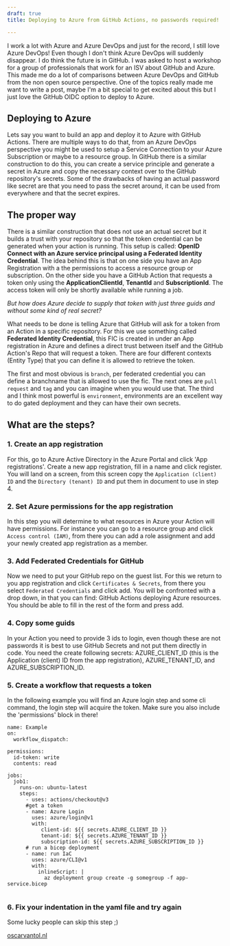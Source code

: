 ```yaml
---
draft: true
title: Deploying to Azure from GitHub Actions, no passwords required!

---
```


I work a lot with Azure and Azure DevOps and just for the record, I still love Azure DevOps! Even though I don't think Azure DevOps will suddenly disappear. I do think the future is in GitHub. I was asked to host a workshop for a group of professionals that work for an ISV about GitHub and Azure. This made me do a lot of comparisons between Azure DevOps and GitHub from the non open source perspective. One of the topics really made me want to write a post, maybe I'm a bit special to get excited about this but I just love the GitHub OIDC option to deploy to Azure.

## Deploying to Azure

Lets say you want to build an app and deploy it to Azure with GitHub Actions. There are multiple ways to do that, from an Azure DevOps perspective you might be used to setup a Service Connection to your Azure Subscription or maybe to a resource group. In GitHub there is a similar construction to do this, you can create a service principle and generate a secret in Azure and copy the necessary context over to the GitHub repository's secrets. Some of the drawbacks of having an actual password like secret are that you need to pass the secret around, it can be used from everywhere and that the secret expires.

## The proper way

There is a similar construction that does not use an actual secret but it builds a trust with your repository so that the token credential can be generated when your action is running. This setup is called: **OpenID Connect with an Azure service principal using a Federated Identity Credential**. The idea behind this is that on one side you have an App Registration with a the permissions to access a resource group or subscription. On the other side you have a GitHub Action that requests a token only using the **ApplicationClientId**, **TenantId** and **SubscriptionId**. The access token will only be shortly available while running a job. 

_But how does Azure decide to supply that token with just three guids and without some kind of real secret?_

What needs to be done is telling Azure that GitHub will ask for a token from an Action in a specific repository. For this we use something called **Federated Identity Credential**, this FIC is created in under an App registration in Azure and defines a direct trust between itself and the GitHub Action's Repo that will request a token. There are four different contexts (Entity Type) that you can define it is allowed to retrieve the token. 

The first and most obvious is `branch`, per federated credential you can define a branchname that is allowed to use the fic. The next ones are `pull request` and `tag` and you can imagine when you would use that. The third and I think most powerful is `environment`, environments are an excellent way to do gated deployment and they can have their own secrets.

## What are the steps?


### 1. Create an app registration
For this, go to Azure Active Directory in the Azure Portal and click 'App registrations'. Create a new app registration, fill in a name and click register. You will land on a screen, from this screen copy the ```Application (client) ID``` and the ```Directory (tenant) ID``` and put them in document to use in step 4.

### 2. Set Azure permissions for the app registration
In this step you will determine to what resources in Azure your Action will have permissions. For instance you can go to a resource group and click ```Access control (IAM)```, from there you can add a role assignment and add your newly created app registration as a member.

### 3. Add Federated Credentials for GitHub
Now we need to put your GitHub repo on the guest list. For this we return to you app registration and click ```Certificates & Secrets```, from there you select ```Federated Credentials``` and click add. You will be confronted with a drop down, in that you can find: GitHub Actions deploying Azure resources. You should be able to fill in the rest of the form and press add.

### 4. Copy some guids
In your Action you need to provide 3 ids to login, even though these are not passwords it is best to use GitHub Secrets and not put them directly in code. You need the create following secrets: AZURE_CLIENT_ID (this is the Application (client) ID from the app registration), AZURE_TENANT_ID, and AZURE_SUBSCRIPTION_ID.


### 5. Create a workflow that requests a token
In the following example you will find an Azure login step and some cli command, the login step will acquire the token. Make sure you also include the 'permissions' block in there!
```
name: Example
on:  
  workflow_dispatch:

permissions:
  id-token: write
  contents: read

jobs:
  job1:
    runs-on: ubuntu-latest
    steps:
      - uses: actions/checkout@v3
      #get a token
      - name: Azure Login
        uses: azure/login@v1
        with:
           client-id: ${{ secrets.AZURE_CLIENT_ID }}
           tenant-id: ${{ secrets.AZURE_TENANT_ID }}
           subscription-id: ${{ secrets.AZURE_SUBSCRIPTION_ID }}
      # run a bicep deployment
      - name: run IaC
        uses: azure/CLI@v1
        with:
          inlineScript: |
            az deployment group create -g somegroup -f app-service.bicep
            
```


### 6. Fix your indentation in the yaml file and try again
Some lucky people can skip this step ;)




[oscarvantol.nl](https://oscarvantol.nl) 
